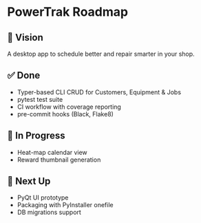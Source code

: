 # PowerTrak Roadmap

## 🎯 Vision
A desktop app to schedule better and repair smarter in your shop.

## ✅ Done
- Typer-based CLI CRUD for Customers, Equipment & Jobs
- pytest test suite
- CI workflow with coverage reporting
- pre-commit hooks (Black, Flake8)

## 🚧 In Progress
- Heat-map calendar view
- Reward thumbnail generation

## 📅 Next Up
- PyQt UI prototype
- Packaging with PyInstaller onefile
- DB migrations support
